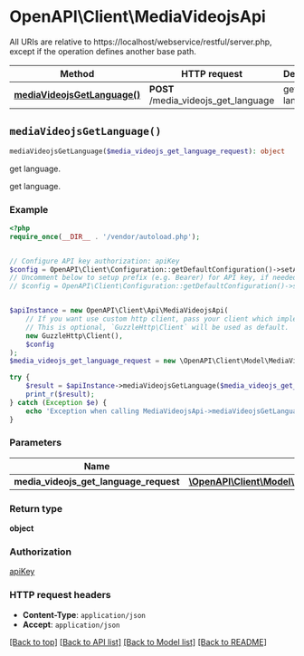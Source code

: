 # OpenAPI\Client\MediaVideojsApi

All URIs are relative to https://localhost/webservice/restful/server.php, except if the operation defines another base path.

| Method | HTTP request | Description |
| ------------- | ------------- | ------------- |
| [**mediaVideojsGetLanguage()**](MediaVideojsApi.md#mediaVideojsGetLanguage) | **POST** /media_videojs_get_language | get language. |


## `mediaVideojsGetLanguage()`

```php
mediaVideojsGetLanguage($media_videojs_get_language_request): object
```

get language.

get language.

### Example

```php
<?php
require_once(__DIR__ . '/vendor/autoload.php');


// Configure API key authorization: apiKey
$config = OpenAPI\Client\Configuration::getDefaultConfiguration()->setApiKey('Authorization', 'YOUR_API_KEY');
// Uncomment below to setup prefix (e.g. Bearer) for API key, if needed
// $config = OpenAPI\Client\Configuration::getDefaultConfiguration()->setApiKeyPrefix('Authorization', 'Bearer');


$apiInstance = new OpenAPI\Client\Api\MediaVideojsApi(
    // If you want use custom http client, pass your client which implements `GuzzleHttp\ClientInterface`.
    // This is optional, `GuzzleHttp\Client` will be used as default.
    new GuzzleHttp\Client(),
    $config
);
$media_videojs_get_language_request = new \OpenAPI\Client\Model\MediaVideojsGetLanguageRequest(); // \OpenAPI\Client\Model\MediaVideojsGetLanguageRequest

try {
    $result = $apiInstance->mediaVideojsGetLanguage($media_videojs_get_language_request);
    print_r($result);
} catch (Exception $e) {
    echo 'Exception when calling MediaVideojsApi->mediaVideojsGetLanguage: ', $e->getMessage(), PHP_EOL;
}
```

### Parameters

| Name | Type | Description  | Notes |
| ------------- | ------------- | ------------- | ------------- |
| **media_videojs_get_language_request** | [**\OpenAPI\Client\Model\MediaVideojsGetLanguageRequest**](../Model/MediaVideojsGetLanguageRequest.md)|  | |

### Return type

**object**

### Authorization

[apiKey](../../README.md#apiKey)

### HTTP request headers

- **Content-Type**: `application/json`
- **Accept**: `application/json`

[[Back to top]](#) [[Back to API list]](../../README.md#endpoints)
[[Back to Model list]](../../README.md#models)
[[Back to README]](../../README.md)
